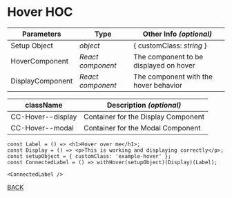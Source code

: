 # **Hover HOC**
| **Parameters** | **Type** | **Other Info** *(optional)* |
| -- | -- | -- |
| Setup Object | *object* | { customClass: *string* } |
| HoverComponent | *React component* | The component to be displayed on hover |
| DisplayComponent | *React component* | The component with the hover behavior |

| **className** | **Description** *(optional)* |
| -- | -- |
| CC-Hover--display | Container for the Display Component|
| CC-Hover--modal | Container for the Modal Component|
```
const Label = () => <h1>Hover over me</h1>;
const Display = () => <p>This is working and displaying correctly</p>;
const setupObject = { customClass: 'example-hover' };
const ConnectedLabel = () => withHover(setupObject)(Display)(Label);

<ConnectedLabel />
```
[BACK](../../../../README.md)